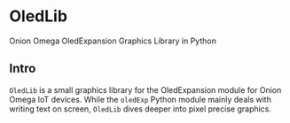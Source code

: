 # OledLib
Onion Omega OledExpansion Graphics Library in Python

## Intro
`OledLib` is a small graphics library for the OledExpansion module for Onion Omega IoT devices. While the `oledExp` Python module mainly deals with writing text on screen, `OledLib` dives deeper into pixel precise graphics.
